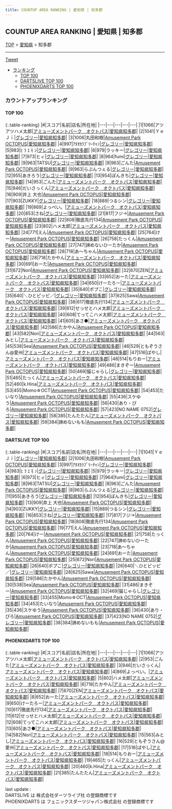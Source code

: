 ```yaml
---
title: COUNTUP AREA RANKING | 愛知県 | 知多郡
---
```

## COUNTUP AREA RANKING | 愛知県 | 知多郡

[TOP](/darts/rank/) > [愛知県](/darts/rank/愛知県/) > 知多郡

___

<a href="https://twitter.com/share?ref_src=twsrc%5Etfw" data-text="COUNTUP AREA RANKING | 愛知県知多郡" class="twitter-share-button" data-hashtags="DARTSLIVE,PHOENIXDARTS,darts,ダーツ" data-show-count="false">Tweet</a>

* [ランキング](#カウントアップランキング)
    * [TOP 100](#top-100)
    * [DARTSLIVE TOP 100](#dartslive-top-100)
    * [PHOENIXDARTS TOP 100](#phoenixdarts-top-100)

### カウントアップランキング

#### TOP 100



{:.table-ranking}
|#|スコア|名前|店名|所在地|
|---|---|---|---|---|
|1|1066|<span class="rank-name-pd">アツアツハメ太郎</span>|<a href="https://vs.phoenixdarts.com/jp/shop/shopDetailInfo/s_80302?s_seq=80302">アミューズメントパーク　オクトパス</a>|<a href="/darts/rank/愛知県/知多郡">愛知県知多郡</a>|
|2|1041|<span class="rank-name-dl">ＹｅＪｉ</span>|<a href="https://search.dartslive.com/jp/shop/d49491cd81f6c4310d9b047a20a7ba1e">グレゴリー</a>|<a href="/darts/rank/愛知県/知多郡">愛知県知多郡</a>|
|3|1006|<span class="rank-name-dl">丸田和樹</span>|<a href="https://search.dartslive.com/jp/shop/0d5b36520a66d6d50d9b047a20a7ba1e">Amusement Park OCTOPUS</a>|<a href="/darts/rank/愛知県/知多郡">愛知県知多郡</a>|
|4|997|<span class="rank-name-dl">ｱﾀｵｶﾗﾌﾞﾘｰﾁｬﾝ</span>|<a href="https://search.dartslive.com/jp/shop/d49491cd81f6c4310d9b047a20a7ba1e">グレゴリー</a>|<a href="/darts/rank/愛知県/知多郡">愛知県知多郡</a>|
|5|983|<span class="rank-name-dl">ﾋ ﾗ ｴ ﾓ ﾝ</span>|<a href="https://search.dartslive.com/jp/shop/d49491cd81f6c4310d9b047a20a7ba1e">グレゴリー</a>|<a href="/darts/rank/愛知県/知多郡">愛知県知多郡</a>|
|6|979|<span class="rank-name-dl">ラッキー</span>|<a href="https://search.dartslive.com/jp/shop/d49491cd81f6c4310d9b047a20a7ba1e">グレゴリー</a>|<a href="/darts/rank/愛知県/知多郡">愛知県知多郡</a>|
|7|973|<span class="rank-name-dl">ヒィ</span>|<a href="https://search.dartslive.com/jp/shop/d49491cd81f6c4310d9b047a20a7ba1e">グレゴリー</a>|<a href="/darts/rank/愛知県/知多郡">愛知県知多郡</a>|
|8|964|<span class="rank-name-dl">fumi</span>|<a href="https://search.dartslive.com/jp/shop/d49491cd81f6c4310d9b047a20a7ba1e">グレゴリー</a>|<a href="/darts/rank/愛知県/知多郡">愛知県知多郡</a>|
|9|963|<span class="rank-name-dl">TATSU</span>|<a href="https://search.dartslive.com/jp/shop/d49491cd81f6c4310d9b047a20a7ba1e">グレゴリー</a>|<a href="/darts/rank/愛知県/知多郡">愛知県知多郡</a>|
|9|963|<span class="rank-name-dl">ごんた</span>|<a href="https://search.dartslive.com/jp/shop/0d5b36520a66d6d50d9b047a20a7ba1e">Amusement Park OCTOPUS</a>|<a href="/darts/rank/愛知県/知多郡">愛知県知多郡</a>|
|9|963|<span class="rank-name-dl">らぷんつぇる</span>|<a href="https://search.dartslive.com/jp/shop/d49491cd81f6c4310d9b047a20a7ba1e">グレゴリー</a>|<a href="/darts/rank/愛知県/知多郡">愛知県知多郡</a>|
|12|955|<span class="rank-name-dl">あきろう</span>|<a href="https://search.dartslive.com/jp/shop/d49491cd81f6c4310d9b047a20a7ba1e">グレゴリー</a>|<a href="/darts/rank/愛知県/知多郡">愛知県知多郡</a>|
|13|954|<span class="rank-name-dl">ぽんきち</span>|<a href="https://search.dartslive.com/jp/shop/d49491cd81f6c4310d9b047a20a7ba1e">グレゴリー</a>|<a href="/darts/rank/愛知県/知多郡">愛知県知多郡</a>|
|14|953|<span class="rank-name-pd">ごんた</span>|<a href="https://vs.phoenixdarts.com/jp/shop/shopDetailInfo/s_80302?s_seq=80302">アミューズメントパーク　オクトパス</a>|<a href="/darts/rank/愛知県/知多郡">愛知県知多郡</a>|
|15|946|<span class="rank-name-pd">だいさっくん</span>|<a href="https://vs.phoenixdarts.com/jp/shop/shopDetailInfo/s_80302?s_seq=80302">アミューズメントパーク　オクトパス</a>|<a href="/darts/rank/愛知県/知多郡">愛知県知多郡</a>|
|16|909|<span class="rank-name-dl">井上 大也</span>|<a href="https://search.dartslive.com/jp/shop/0d5b36520a66d6d50d9b047a20a7ba1e">Amusement Park OCTOPUS</a>|<a href="/darts/rank/愛知県/知多郡">愛知県知多郡</a>|
|17|903|<span class="rank-name-dl">ZUKKY</span>|<a href="https://search.dartslive.com/jp/shop/d49491cd81f6c4310d9b047a20a7ba1e">グレゴリー</a>|<a href="/darts/rank/愛知県/知多郡">愛知県知多郡</a>|
|18|889|<span class="rank-name-dl">つるシン</span>|<a href="https://search.dartslive.com/jp/shop/d49491cd81f6c4310d9b047a20a7ba1e">グレゴリー</a>|<a href="/darts/rank/愛知県/知多郡">愛知県知多郡</a>|
|19|869|<span class="rank-name-pd">よっぺい。</span>|<a href="https://vs.phoenixdarts.com/jp/shop/shopDetailInfo/s_80302?s_seq=80302">アミューズメントパーク　オクトパス</a>|<a href="/darts/rank/愛知県/知多郡">愛知県知多郡</a>|
|20|853|<span class="rank-name-dl">さね</span>|<a href="https://search.dartslive.com/jp/shop/d49491cd81f6c4310d9b047a20a7ba1e">グレゴリー</a>|<a href="/darts/rank/愛知県/知多郡">愛知県知多郡</a>|
|21|817|<span class="rank-name-dl">フジ→</span>|<a href="https://search.dartslive.com/jp/shop/0d5b36520a66d6d50d9b047a20a7ba1e">Amusement Park OCTOPUS</a>|<a href="/darts/rank/愛知県/知多郡">愛知県知多郡</a>|
|22|808|<span class="rank-name-dl">徹底先行134</span>|<a href="https://search.dartslive.com/jp/shop/0d5b36520a66d6d50d9b047a20a7ba1e">Amusement Park OCTOPUS</a>|<a href="/darts/rank/愛知県/知多郡">愛知県知多郡</a>|
|23|802|<span class="rank-name-pd">ハメ太郎</span>|<a href="https://vs.phoenixdarts.com/jp/shop/shopDetailInfo/s_80302?s_seq=80302">アミューズメントパーク　オクトパス</a>|<a href="/darts/rank/愛知県/知多郡">愛知県知多郡</a>|
|24|771|<span class="rank-name-dl">えん</span>|<a href="https://search.dartslive.com/jp/shop/0d5b36520a66d6d50d9b047a20a7ba1e">Amusement Park OCTOPUS</a>|<a href="/darts/rank/愛知県/知多郡">愛知県知多郡</a>|
|25|764|<span class="rank-name-dl">けー</span>|<a href="https://search.dartslive.com/jp/shop/0d5b36520a66d6d50d9b047a20a7ba1e">Amusement Park OCTOPUS</a>|<a href="/darts/rank/愛知県/知多郡">愛知県知多郡</a>|
|26|758|<span class="rank-name-dl">たっくん</span>|<a href="https://search.dartslive.com/jp/shop/0d5b36520a66d6d50d9b047a20a7ba1e">Amusement Park OCTOPUS</a>|<a href="/darts/rank/愛知県/知多郡">愛知県知多郡</a>|
|27|747|<span class="rank-name-dl">諦めないひーたか</span>|<a href="https://search.dartslive.com/jp/shop/0d5b36520a66d6d50d9b047a20a7ba1e">Amusement Park OCTOPUS</a>|<a href="/darts/rank/愛知県/知多郡">愛知県知多郡</a>|
|28|718|<span class="rank-name-dl">あ～ちゃん</span>|<a href="https://search.dartslive.com/jp/shop/0d5b36520a66d6d50d9b047a20a7ba1e">Amusement Park OCTOPUS</a>|<a href="/darts/rank/愛知県/知多郡">愛知県知多郡</a>|
|28|718|<span class="rank-name-pd">たかやん</span>|<a href="https://vs.phoenixdarts.com/jp/shop/shopDetailInfo/s_80302?s_seq=80302">アミューズメントパーク　オクトパス</a>|<a href="/darts/rank/愛知県/知多郡">愛知県知多郡</a>|
|30|691|<span class="rank-name-dl">おーた</span>|<a href="https://search.dartslive.com/jp/shop/0d5b36520a66d6d50d9b047a20a7ba1e">Amusement Park OCTOPUS</a>|<a href="/darts/rank/愛知県/知多郡">愛知県知多郡</a>|
|31|672|<span class="rank-name-dl">Nori</span>|<a href="https://search.dartslive.com/jp/shop/0d5b36520a66d6d50d9b047a20a7ba1e">Amusement Park OCTOPUS</a>|<a href="/darts/rank/愛知県/知多郡">愛知県知多郡</a>|
|32|670|<span class="rank-name-pd">ZEN</span>|<a href="https://vs.phoenixdarts.com/jp/shop/shopDetailInfo/s_80302?s_seq=80302">アミューズメントパーク　オクトパス</a>|<a href="/darts/rank/愛知県/知多郡">愛知県知多郡</a>|
|33|652|<span class="rank-name-pd">おーた</span>|<a href="https://vs.phoenixdarts.com/jp/shop/shopDetailInfo/s_80302?s_seq=80302">アミューズメントパーク　オクトパス</a>|<a href="/darts/rank/愛知県/知多郡">愛知県知多郡</a>|
|34|650|<span class="rank-name-pd">けーたろー</span>|<a href="https://vs.phoenixdarts.com/jp/shop/shopDetailInfo/s_80302?s_seq=80302">アミューズメントパーク　オクトパス</a>|<a href="/darts/rank/愛知県/知多郡">愛知県知多郡</a>|
|35|640|<span class="rank-name-dl">ポプこ</span>|<a href="https://search.dartslive.com/jp/shop/d49491cd81f6c4310d9b047a20a7ba1e">グレゴリー</a>|<a href="/darts/rank/愛知県/知多郡">愛知県知多郡</a>|
|35|640|<span class="rank-name-dl">＼ひとピッピ／</span>|<a href="https://search.dartslive.com/jp/shop/d49491cd81f6c4310d9b047a20a7ba1e">グレゴリー</a>|<a href="/darts/rank/愛知県/知多郡">愛知県知多郡</a>|
|37|625|<span class="rank-name-dl">Sawa</span>|<a href="https://search.dartslive.com/jp/shop/0d5b36520a66d6d50d9b047a20a7ba1e">Amusement Park OCTOPUS</a>|<a href="/darts/rank/愛知県/知多郡">愛知県知多郡</a>|
|38|617|<span class="rank-name-pd">徹底先行134</span>|<a href="https://vs.phoenixdarts.com/jp/shop/shopDetailInfo/s_80302?s_seq=80302">アミューズメントパーク　オクトパス</a>|<a href="/darts/rank/愛知県/知多郡">愛知県知多郡</a>|
|39|612|<span class="rank-name-pd">せっせとハメ太郎</span>|<a href="https://vs.phoenixdarts.com/jp/shop/shopDetailInfo/s_80302?s_seq=80302">アミューズメントパーク　オクトパス</a>|<a href="/darts/rank/愛知県/知多郡">愛知県知多郡</a>|
|40|608|<span class="rank-name-pd">てってこハメ太郎</span>|<a href="https://vs.phoenixdarts.com/jp/shop/shopDetailInfo/s_80302?s_seq=80302">アミューズメントパーク　オクトパス</a>|<a href="/darts/rank/愛知県/知多郡">愛知県知多郡</a>|
|41|605|<span class="rank-name-pd">あさ●</span>|<a href="https://vs.phoenixdarts.com/jp/shop/shopDetailInfo/s_80302?s_seq=80302">アミューズメントパーク　オクトパス</a>|<a href="/darts/rank/愛知県/知多郡">愛知県知多郡</a>|
|42|586|<span class="rank-name-dl">たかやん</span>|<a href="https://search.dartslive.com/jp/shop/0d5b36520a66d6d50d9b047a20a7ba1e">Amusement Park OCTOPUS</a>|<a href="/darts/rank/愛知県/知多郡">愛知県知多郡</a>|
|43|582|<span class="rank-name-pd">Nori</span>|<a href="https://vs.phoenixdarts.com/jp/shop/shopDetailInfo/s_80302?s_seq=80302">アミューズメントパーク　オクトパス</a>|<a href="/darts/rank/愛知県/知多郡">愛知県知多郡</a>|
|44|563|<span class="rank-name-pd">みとし</span>|<a href="https://vs.phoenixdarts.com/jp/shop/shopDetailInfo/s_80302?s_seq=80302">アミューズメントパーク　オクトパス</a>|<a href="/darts/rank/愛知県/知多郡">愛知県知多郡</a>|
|45|538|<span class="rank-name-dl">Sea</span>|<a href="https://search.dartslive.com/jp/shop/0d5b36520a66d6d50d9b047a20a7ba1e">Amusement Park OCTOPUS</a>|<a href="/darts/rank/愛知県/知多郡">愛知県知多郡</a>|
|46|529|<span class="rank-name-pd">ともぞうさん@愛州</span>|<a href="https://vs.phoenixdarts.com/jp/shop/shopDetailInfo/s_80302?s_seq=80302">アミューズメントパーク　オクトパス</a>|<a href="/darts/rank/愛知県/知多郡">愛知県知多郡</a>|
|47|516|<span class="rank-name-pd">ばやし</span>|<a href="https://vs.phoenixdarts.com/jp/shop/shopDetailInfo/s_80302?s_seq=80302">アミューズメントパーク　オクトパス</a>|<a href="/darts/rank/愛知県/知多郡">愛知県知多郡</a>|
|48|514|<span class="rank-name-pd">もりおー</span>|<a href="https://vs.phoenixdarts.com/jp/shop/shopDetailInfo/s_80302?s_seq=80302">アミューズメントパーク　オクトパス</a>|<a href="/darts/rank/愛知県/知多郡">愛知県知多郡</a>|
|49|486|<span class="rank-name-dl">まきぞー</span>|<a href="https://search.dartslive.com/jp/shop/0d5b36520a66d6d50d9b047a20a7ba1e">Amusement Park OCTOPUS</a>|<a href="/darts/rank/愛知県/知多郡">愛知県知多郡</a>|
|50|469|<span class="rank-name-dl">猫じゃらし</span>|<a href="https://search.dartslive.com/jp/shop/d49491cd81f6c4310d9b047a20a7ba1e">グレゴリー</a>|<a href="/darts/rank/愛知県/知多郡">愛知県知多郡</a>|
|51|465|<span class="rank-name-pd">たっくん</span>|<a href="https://vs.phoenixdarts.com/jp/shop/shopDetailInfo/s_80302?s_seq=80302">アミューズメントパーク　オクトパス</a>|<a href="/darts/rank/愛知県/知多郡">愛知県知多郡</a>|
|52|460|<span class="rank-name-pd">k.Hina</span>|<a href="https://vs.phoenixdarts.com/jp/shop/shopDetailInfo/s_80302?s_seq=80302">アミューズメントパーク　オクトパス</a>|<a href="/darts/rank/愛知県/知多郡">愛知県知多郡</a>|
|53|455|<span class="rank-name-dl">Momo☆OCT</span>|<a href="https://search.dartslive.com/jp/shop/0d5b36520a66d6d50d9b047a20a7ba1e">Amusement Park OCTOPUS</a>|<a href="/darts/rank/愛知県/知多郡">愛知県知多郡</a>|
|54|453|<span class="rank-name-dl">たいなり</span>|<a href="https://search.dartslive.com/jp/shop/0d5b36520a66d6d50d9b047a20a7ba1e">Amusement Park OCTOPUS</a>|<a href="/darts/rank/愛知県/知多郡">愛知県知多郡</a>|
|55|436|<span class="rank-name-dl">スケゆう</span>|<a href="https://search.dartslive.com/jp/shop/0d5b36520a66d6d50d9b047a20a7ba1e">Amusement Park OCTOPUS</a>|<a href="/darts/rank/愛知県/知多郡">愛知県知多郡</a>|
|56|430|<span class="rank-name-dl">あり・ぴろ</span>|<a href="https://search.dartslive.com/jp/shop/0d5b36520a66d6d50d9b047a20a7ba1e">Amusement Park OCTOPUS</a>|<a href="/darts/rank/愛知県/知多郡">愛知県知多郡</a>|
|57|423|<span class="rank-name-dl">NO NAME 0752</span>|<a href="https://search.dartslive.com/jp/shop/d49491cd81f6c4310d9b047a20a7ba1e">グレゴリー</a>|<a href="/darts/rank/愛知県/知多郡">愛知県知多郡</a>|
|58|385|<span class="rank-name-pd">たんたたん</span>|<a href="https://vs.phoenixdarts.com/jp/shop/shopDetailInfo/s_80302?s_seq=80302">アミューズメントパーク　オクトパス</a>|<a href="/darts/rank/愛知県/知多郡">愛知県知多郡</a>|
|59|384|<span class="rank-name-dl">諦めないもも</span>|<a href="https://search.dartslive.com/jp/shop/0d5b36520a66d6d50d9b047a20a7ba1e">Amusement Park OCTOPUS</a>|<a href="/darts/rank/愛知県/知多郡">愛知県知多郡</a>|


#### DARTSLIVE TOP 100



{:.table-ranking}
|#|スコア|名前|店名|所在地|
|---|---|---|---|---|
|1|1041|<span class="rank-name-dl">ＹｅＪｉ</span>|<a href="https://search.dartslive.com/jp/shop/d49491cd81f6c4310d9b047a20a7ba1e">グレゴリー</a>|<a href="/darts/rank/愛知県/知多郡">愛知県知多郡</a>|
|2|1006|<span class="rank-name-dl">丸田和樹</span>|<a href="https://search.dartslive.com/jp/shop/0d5b36520a66d6d50d9b047a20a7ba1e">Amusement Park OCTOPUS</a>|<a href="/darts/rank/愛知県/知多郡">愛知県知多郡</a>|
|3|997|<span class="rank-name-dl">ｱﾀｵｶﾗﾌﾞﾘｰﾁｬﾝ</span>|<a href="https://search.dartslive.com/jp/shop/d49491cd81f6c4310d9b047a20a7ba1e">グレゴリー</a>|<a href="/darts/rank/愛知県/知多郡">愛知県知多郡</a>|
|4|983|<span class="rank-name-dl">ﾋ ﾗ ｴ ﾓ ﾝ</span>|<a href="https://search.dartslive.com/jp/shop/d49491cd81f6c4310d9b047a20a7ba1e">グレゴリー</a>|<a href="/darts/rank/愛知県/知多郡">愛知県知多郡</a>|
|5|979|<span class="rank-name-dl">ラッキー</span>|<a href="https://search.dartslive.com/jp/shop/d49491cd81f6c4310d9b047a20a7ba1e">グレゴリー</a>|<a href="/darts/rank/愛知県/知多郡">愛知県知多郡</a>|
|6|973|<span class="rank-name-dl">ヒィ</span>|<a href="https://search.dartslive.com/jp/shop/d49491cd81f6c4310d9b047a20a7ba1e">グレゴリー</a>|<a href="/darts/rank/愛知県/知多郡">愛知県知多郡</a>|
|7|964|<span class="rank-name-dl">fumi</span>|<a href="https://search.dartslive.com/jp/shop/d49491cd81f6c4310d9b047a20a7ba1e">グレゴリー</a>|<a href="/darts/rank/愛知県/知多郡">愛知県知多郡</a>|
|8|963|<span class="rank-name-dl">TATSU</span>|<a href="https://search.dartslive.com/jp/shop/d49491cd81f6c4310d9b047a20a7ba1e">グレゴリー</a>|<a href="/darts/rank/愛知県/知多郡">愛知県知多郡</a>|
|8|963|<span class="rank-name-dl">ごんた</span>|<a href="https://search.dartslive.com/jp/shop/0d5b36520a66d6d50d9b047a20a7ba1e">Amusement Park OCTOPUS</a>|<a href="/darts/rank/愛知県/知多郡">愛知県知多郡</a>|
|8|963|<span class="rank-name-dl">らぷんつぇる</span>|<a href="https://search.dartslive.com/jp/shop/d49491cd81f6c4310d9b047a20a7ba1e">グレゴリー</a>|<a href="/darts/rank/愛知県/知多郡">愛知県知多郡</a>|
|11|955|<span class="rank-name-dl">あきろう</span>|<a href="https://search.dartslive.com/jp/shop/d49491cd81f6c4310d9b047a20a7ba1e">グレゴリー</a>|<a href="/darts/rank/愛知県/知多郡">愛知県知多郡</a>|
|12|954|<span class="rank-name-dl">ぽんきち</span>|<a href="https://search.dartslive.com/jp/shop/d49491cd81f6c4310d9b047a20a7ba1e">グレゴリー</a>|<a href="/darts/rank/愛知県/知多郡">愛知県知多郡</a>|
|13|909|<span class="rank-name-dl">井上 大也</span>|<a href="https://search.dartslive.com/jp/shop/0d5b36520a66d6d50d9b047a20a7ba1e">Amusement Park OCTOPUS</a>|<a href="/darts/rank/愛知県/知多郡">愛知県知多郡</a>|
|14|903|<span class="rank-name-dl">ZUKKY</span>|<a href="https://search.dartslive.com/jp/shop/d49491cd81f6c4310d9b047a20a7ba1e">グレゴリー</a>|<a href="/darts/rank/愛知県/知多郡">愛知県知多郡</a>|
|15|889|<span class="rank-name-dl">つるシン</span>|<a href="https://search.dartslive.com/jp/shop/d49491cd81f6c4310d9b047a20a7ba1e">グレゴリー</a>|<a href="/darts/rank/愛知県/知多郡">愛知県知多郡</a>|
|16|853|<span class="rank-name-dl">さね</span>|<a href="https://search.dartslive.com/jp/shop/d49491cd81f6c4310d9b047a20a7ba1e">グレゴリー</a>|<a href="/darts/rank/愛知県/知多郡">愛知県知多郡</a>|
|17|817|<span class="rank-name-dl">フジ→</span>|<a href="https://search.dartslive.com/jp/shop/0d5b36520a66d6d50d9b047a20a7ba1e">Amusement Park OCTOPUS</a>|<a href="/darts/rank/愛知県/知多郡">愛知県知多郡</a>|
|18|808|<span class="rank-name-dl">徹底先行134</span>|<a href="https://search.dartslive.com/jp/shop/0d5b36520a66d6d50d9b047a20a7ba1e">Amusement Park OCTOPUS</a>|<a href="/darts/rank/愛知県/知多郡">愛知県知多郡</a>|
|19|771|<span class="rank-name-dl">えん</span>|<a href="https://search.dartslive.com/jp/shop/0d5b36520a66d6d50d9b047a20a7ba1e">Amusement Park OCTOPUS</a>|<a href="/darts/rank/愛知県/知多郡">愛知県知多郡</a>|
|20|764|<span class="rank-name-dl">けー</span>|<a href="https://search.dartslive.com/jp/shop/0d5b36520a66d6d50d9b047a20a7ba1e">Amusement Park OCTOPUS</a>|<a href="/darts/rank/愛知県/知多郡">愛知県知多郡</a>|
|21|758|<span class="rank-name-dl">たっくん</span>|<a href="https://search.dartslive.com/jp/shop/0d5b36520a66d6d50d9b047a20a7ba1e">Amusement Park OCTOPUS</a>|<a href="/darts/rank/愛知県/知多郡">愛知県知多郡</a>|
|22|747|<span class="rank-name-dl">諦めないひーたか</span>|<a href="https://search.dartslive.com/jp/shop/0d5b36520a66d6d50d9b047a20a7ba1e">Amusement Park OCTOPUS</a>|<a href="/darts/rank/愛知県/知多郡">愛知県知多郡</a>|
|23|718|<span class="rank-name-dl">あ～ちゃん</span>|<a href="https://search.dartslive.com/jp/shop/0d5b36520a66d6d50d9b047a20a7ba1e">Amusement Park OCTOPUS</a>|<a href="/darts/rank/愛知県/知多郡">愛知県知多郡</a>|
|24|691|<span class="rank-name-dl">おーた</span>|<a href="https://search.dartslive.com/jp/shop/0d5b36520a66d6d50d9b047a20a7ba1e">Amusement Park OCTOPUS</a>|<a href="/darts/rank/愛知県/知多郡">愛知県知多郡</a>|
|25|672|<span class="rank-name-dl">Nori</span>|<a href="https://search.dartslive.com/jp/shop/0d5b36520a66d6d50d9b047a20a7ba1e">Amusement Park OCTOPUS</a>|<a href="/darts/rank/愛知県/知多郡">愛知県知多郡</a>|
|26|640|<span class="rank-name-dl">ポプこ</span>|<a href="https://search.dartslive.com/jp/shop/d49491cd81f6c4310d9b047a20a7ba1e">グレゴリー</a>|<a href="/darts/rank/愛知県/知多郡">愛知県知多郡</a>|
|26|640|<span class="rank-name-dl">＼ひとピッピ／</span>|<a href="https://search.dartslive.com/jp/shop/d49491cd81f6c4310d9b047a20a7ba1e">グレゴリー</a>|<a href="/darts/rank/愛知県/知多郡">愛知県知多郡</a>|
|28|625|<span class="rank-name-dl">Sawa</span>|<a href="https://search.dartslive.com/jp/shop/0d5b36520a66d6d50d9b047a20a7ba1e">Amusement Park OCTOPUS</a>|<a href="/darts/rank/愛知県/知多郡">愛知県知多郡</a>|
|29|586|<span class="rank-name-dl">たかやん</span>|<a href="https://search.dartslive.com/jp/shop/0d5b36520a66d6d50d9b047a20a7ba1e">Amusement Park OCTOPUS</a>|<a href="/darts/rank/愛知県/知多郡">愛知県知多郡</a>|
|30|538|<span class="rank-name-dl">Sea</span>|<a href="https://search.dartslive.com/jp/shop/0d5b36520a66d6d50d9b047a20a7ba1e">Amusement Park OCTOPUS</a>|<a href="/darts/rank/愛知県/知多郡">愛知県知多郡</a>|
|31|486|<span class="rank-name-dl">まきぞー</span>|<a href="https://search.dartslive.com/jp/shop/0d5b36520a66d6d50d9b047a20a7ba1e">Amusement Park OCTOPUS</a>|<a href="/darts/rank/愛知県/知多郡">愛知県知多郡</a>|
|32|469|<span class="rank-name-dl">猫じゃらし</span>|<a href="https://search.dartslive.com/jp/shop/d49491cd81f6c4310d9b047a20a7ba1e">グレゴリー</a>|<a href="/darts/rank/愛知県/知多郡">愛知県知多郡</a>|
|33|455|<span class="rank-name-dl">Momo☆OCT</span>|<a href="https://search.dartslive.com/jp/shop/0d5b36520a66d6d50d9b047a20a7ba1e">Amusement Park OCTOPUS</a>|<a href="/darts/rank/愛知県/知多郡">愛知県知多郡</a>|
|34|453|<span class="rank-name-dl">たいなり</span>|<a href="https://search.dartslive.com/jp/shop/0d5b36520a66d6d50d9b047a20a7ba1e">Amusement Park OCTOPUS</a>|<a href="/darts/rank/愛知県/知多郡">愛知県知多郡</a>|
|35|436|<span class="rank-name-dl">スケゆう</span>|<a href="https://search.dartslive.com/jp/shop/0d5b36520a66d6d50d9b047a20a7ba1e">Amusement Park OCTOPUS</a>|<a href="/darts/rank/愛知県/知多郡">愛知県知多郡</a>|
|36|430|<span class="rank-name-dl">あり・ぴろ</span>|<a href="https://search.dartslive.com/jp/shop/0d5b36520a66d6d50d9b047a20a7ba1e">Amusement Park OCTOPUS</a>|<a href="/darts/rank/愛知県/知多郡">愛知県知多郡</a>|
|37|423|<span class="rank-name-dl">NO NAME 0752</span>|<a href="https://search.dartslive.com/jp/shop/d49491cd81f6c4310d9b047a20a7ba1e">グレゴリー</a>|<a href="/darts/rank/愛知県/知多郡">愛知県知多郡</a>|
|38|384|<span class="rank-name-dl">諦めないもも</span>|<a href="https://search.dartslive.com/jp/shop/0d5b36520a66d6d50d9b047a20a7ba1e">Amusement Park OCTOPUS</a>|<a href="/darts/rank/愛知県/知多郡">愛知県知多郡</a>|


#### PHOENIXDARTS TOP 100



{:.table-ranking}
|#|スコア|名前|店名|所在地|
|---|---|---|---|---|
|1|1066|<span class="rank-name-pd">アツアツハメ太郎</span>|<a href="https://vs.phoenixdarts.com/jp/shop/shopDetailInfo/s_80302?s_seq=80302">アミューズメントパーク　オクトパス</a>|<a href="/darts/rank/愛知県/知多郡">愛知県知多郡</a>|
|2|953|<span class="rank-name-pd">ごんた</span>|<a href="https://vs.phoenixdarts.com/jp/shop/shopDetailInfo/s_80302?s_seq=80302">アミューズメントパーク　オクトパス</a>|<a href="/darts/rank/愛知県/知多郡">愛知県知多郡</a>|
|3|946|<span class="rank-name-pd">だいさっくん</span>|<a href="https://vs.phoenixdarts.com/jp/shop/shopDetailInfo/s_80302?s_seq=80302">アミューズメントパーク　オクトパス</a>|<a href="/darts/rank/愛知県/知多郡">愛知県知多郡</a>|
|4|869|<span class="rank-name-pd">よっぺい。</span>|<a href="https://vs.phoenixdarts.com/jp/shop/shopDetailInfo/s_80302?s_seq=80302">アミューズメントパーク　オクトパス</a>|<a href="/darts/rank/愛知県/知多郡">愛知県知多郡</a>|
|5|802|<span class="rank-name-pd">ハメ太郎</span>|<a href="https://vs.phoenixdarts.com/jp/shop/shopDetailInfo/s_80302?s_seq=80302">アミューズメントパーク　オクトパス</a>|<a href="/darts/rank/愛知県/知多郡">愛知県知多郡</a>|
|6|718|<span class="rank-name-pd">たかやん</span>|<a href="https://vs.phoenixdarts.com/jp/shop/shopDetailInfo/s_80302?s_seq=80302">アミューズメントパーク　オクトパス</a>|<a href="/darts/rank/愛知県/知多郡">愛知県知多郡</a>|
|7|670|<span class="rank-name-pd">ZEN</span>|<a href="https://vs.phoenixdarts.com/jp/shop/shopDetailInfo/s_80302?s_seq=80302">アミューズメントパーク　オクトパス</a>|<a href="/darts/rank/愛知県/知多郡">愛知県知多郡</a>|
|8|652|<span class="rank-name-pd">おーた</span>|<a href="https://vs.phoenixdarts.com/jp/shop/shopDetailInfo/s_80302?s_seq=80302">アミューズメントパーク　オクトパス</a>|<a href="/darts/rank/愛知県/知多郡">愛知県知多郡</a>|
|9|650|<span class="rank-name-pd">けーたろー</span>|<a href="https://vs.phoenixdarts.com/jp/shop/shopDetailInfo/s_80302?s_seq=80302">アミューズメントパーク　オクトパス</a>|<a href="/darts/rank/愛知県/知多郡">愛知県知多郡</a>|
|10|617|<span class="rank-name-pd">徹底先行134</span>|<a href="https://vs.phoenixdarts.com/jp/shop/shopDetailInfo/s_80302?s_seq=80302">アミューズメントパーク　オクトパス</a>|<a href="/darts/rank/愛知県/知多郡">愛知県知多郡</a>|
|11|612|<span class="rank-name-pd">せっせとハメ太郎</span>|<a href="https://vs.phoenixdarts.com/jp/shop/shopDetailInfo/s_80302?s_seq=80302">アミューズメントパーク　オクトパス</a>|<a href="/darts/rank/愛知県/知多郡">愛知県知多郡</a>|
|12|608|<span class="rank-name-pd">てってこハメ太郎</span>|<a href="https://vs.phoenixdarts.com/jp/shop/shopDetailInfo/s_80302?s_seq=80302">アミューズメントパーク　オクトパス</a>|<a href="/darts/rank/愛知県/知多郡">愛知県知多郡</a>|
|13|605|<span class="rank-name-pd">あさ●</span>|<a href="https://vs.phoenixdarts.com/jp/shop/shopDetailInfo/s_80302?s_seq=80302">アミューズメントパーク　オクトパス</a>|<a href="/darts/rank/愛知県/知多郡">愛知県知多郡</a>|
|14|582|<span class="rank-name-pd">Nori</span>|<a href="https://vs.phoenixdarts.com/jp/shop/shopDetailInfo/s_80302?s_seq=80302">アミューズメントパーク　オクトパス</a>|<a href="/darts/rank/愛知県/知多郡">愛知県知多郡</a>|
|15|563|<span class="rank-name-pd">みとし</span>|<a href="https://vs.phoenixdarts.com/jp/shop/shopDetailInfo/s_80302?s_seq=80302">アミューズメントパーク　オクトパス</a>|<a href="/darts/rank/愛知県/知多郡">愛知県知多郡</a>|
|16|529|<span class="rank-name-pd">ともぞうさん@愛州</span>|<a href="https://vs.phoenixdarts.com/jp/shop/shopDetailInfo/s_80302?s_seq=80302">アミューズメントパーク　オクトパス</a>|<a href="/darts/rank/愛知県/知多郡">愛知県知多郡</a>|
|17|516|<span class="rank-name-pd">ばやし</span>|<a href="https://vs.phoenixdarts.com/jp/shop/shopDetailInfo/s_80302?s_seq=80302">アミューズメントパーク　オクトパス</a>|<a href="/darts/rank/愛知県/知多郡">愛知県知多郡</a>|
|18|514|<span class="rank-name-pd">もりおー</span>|<a href="https://vs.phoenixdarts.com/jp/shop/shopDetailInfo/s_80302?s_seq=80302">アミューズメントパーク　オクトパス</a>|<a href="/darts/rank/愛知県/知多郡">愛知県知多郡</a>|
|19|465|<span class="rank-name-pd">たっくん</span>|<a href="https://vs.phoenixdarts.com/jp/shop/shopDetailInfo/s_80302?s_seq=80302">アミューズメントパーク　オクトパス</a>|<a href="/darts/rank/愛知県/知多郡">愛知県知多郡</a>|
|20|460|<span class="rank-name-pd">k.Hina</span>|<a href="https://vs.phoenixdarts.com/jp/shop/shopDetailInfo/s_80302?s_seq=80302">アミューズメントパーク　オクトパス</a>|<a href="/darts/rank/愛知県/知多郡">愛知県知多郡</a>|
|21|385|<span class="rank-name-pd">たんたたん</span>|<a href="https://vs.phoenixdarts.com/jp/shop/shopDetailInfo/s_80302?s_seq=80302">アミューズメントパーク　オクトパス</a>|<a href="/darts/rank/愛知県/知多郡">愛知県知多郡</a>|


<div class="footer border-top border-gray-light mt-5 pt-3 text-right text-gray">
    last update : <span style="font-weight: italic" id="foot_last_modified"></span><br />
    DARTSLIVE は 株式会社ダーツライブ社 の登録商標です<br />
    PHOENIXDARTS は フェニックスダーツジャパン株式会社 の登録商標です<br />
</div>

<script src="https://cdnjs.cloudflare.com/ajax/libs/jquery.tablesorter/2.31.3/js/jquery.tablesorter.min.js" integrity="sha512-qzgd5cYSZcosqpzpn7zF2ZId8f/8CHmFKZ8j7mU4OUXTNRd5g+ZHBPsgKEwoqxCtdQvExE5LprwwPAgoicguNg==" crossorigin="anonymous" referrerpolicy="no-referrer"></script>
<link rel="stylesheet" href="https://cdnjs.cloudflare.com/ajax/libs/jquery.tablesorter/2.31.3/css/theme.default.min.css" integrity="sha512-wghhOJkjQX0Lh3NSWvNKeZ0ZpNn+SPVXX1Qyc9OCaogADktxrBiBdKGDoqVUOyhStvMBmJQ8ZdMHiR3wuEq8+w==" crossorigin="anonymous" referrerpolicy="no-referrer" />
<script>
$(function() {
    $(".table-ranking").tablesorter({sortList:[[0, 0]]});
    $("#foot_last_modified").text(formatDate(new Date(document.lastModified), 'yyyy-MM-dd HH:mm:ss'));
});
</script>

<script async src="https://platform.twitter.com/widgets.js" charset="utf-8"></script>